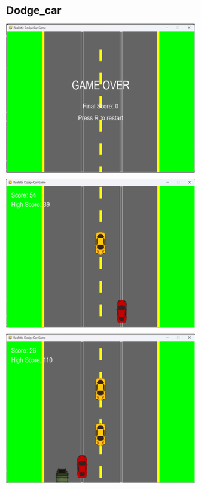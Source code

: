 # Dodge_car
![image alt](https://github.com/Shivam876/Dodge_car/blob/8807df2d28f0f6c9cc7c609fb264b584437a25f3/Screenshot%202025-04-24%20142207.png)

![image alt](https://github.com/Shivam876/Dodge_car/blob/fceb817153945ca5dcac7751df84921de0267f14/Screenshot%202025-04-24%20142317.png)

![image_alt](https://github.com/Shivam876/Dodge_car/blob/fceb817153945ca5dcac7751df84921de0267f14/Screenshot%202025-04-24%20142431.png)
